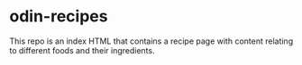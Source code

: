 # odin-recipes

This repo is an index HTML that contains a recipe page with content relating to different foods and their ingredients. 
